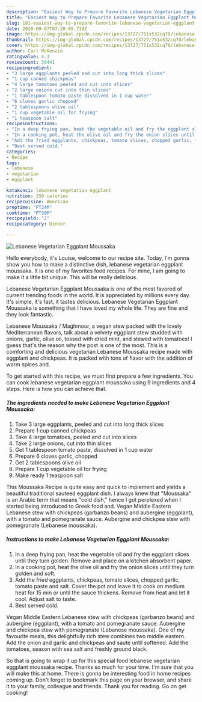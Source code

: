 ```yaml
---
description: "Easiest Way to Prepare Favorite Lebanese Vegetarian Eggplant Moussaka"
title: "Easiest Way to Prepare Favorite Lebanese Vegetarian Eggplant Moussaka"
slug: 181-easiest-way-to-prepare-favorite-lebanese-vegetarian-eggplant-moussaka
date: 2020-09-07T07:20:05.719Z
image: https://img-global.cpcdn.com/recipes/13727/751x532cq70/lebanese-vegetarian-eggplant-moussaka-recipe-main-photo.jpg
thumbnail: https://img-global.cpcdn.com/recipes/13727/751x532cq70/lebanese-vegetarian-eggplant-moussaka-recipe-main-photo.jpg
cover: https://img-global.cpcdn.com/recipes/13727/751x532cq70/lebanese-vegetarian-eggplant-moussaka-recipe-main-photo.jpg
author: Carl McKenzie
ratingvalue: 4.3
reviewcount: 39441
recipeingredient:
- "3 large eggplants peeled and cut into long thick slices"
- "1 cup canned chickpeas"
- "4 large tomatoes peeled and cut into slices"
- "2 large onions cut into thin slices"
- "1 tablespoon tomato paste dissolved in 1 cup water"
- "6 cloves garlic chopped"
- "2 tablespoons olive oil"
- "1 cup vegetable oil for frying"
- "1 teaspoon salt"
recipeinstructions:
- "In a deep frying pan, heat the vegetable oil and fry the eggplant slices until they turn golden. Remove and place on a kitchen absorbent paper."
- "In a cooking pot, heat the olive oil and fry the onion slices until they turn golden and soft."
- "Add the fried eggplants, chickpeas, tomato slices, chopped garlic, tomato paste and salt. Cover the pot and leave it to cook on medium heat for 15 min or until the sauce thickens. Remove from heat and let it cool. Adjust salt to taste."
- "Best served cold."
categories:
- Recipe
tags:
- lebanese
- vegetarian
- eggplant

katakunci: lebanese vegetarian eggplant 
nutrition: 250 calories
recipecuisine: American
preptime: "PT24M"
cooktime: "PT39M"
recipeyield: "2"
recipecategory: Dinner

---
```



![Lebanese Vegetarian Eggplant Moussaka](https://img-global.cpcdn.com/recipes/13727/751x532cq70/lebanese-vegetarian-eggplant-moussaka-recipe-main-photo.jpg)

Hello everybody, it's Louise, welcome to our recipe site. Today, I'm gonna show you how to make a distinctive dish, lebanese vegetarian eggplant moussaka. It is one of my favorites food recipes. For mine, I am going to make it a little bit unique. This will be really delicious.

Lebanese Vegetarian Eggplant Moussaka is one of the most favored of current trending foods in the world. It is appreciated by millions every day. It's simple, it's fast, it tastes delicious. Lebanese Vegetarian Eggplant Moussaka is something that I have loved my whole life. They are fine and they look fantastic.

Lebanese Moussaka / Maghmour, a vegan stew packed with the lovely Mediterranean flavors, talk about a velvety eggplant stew studded with onions, garlic, olive oil, tossed with dried mint, and stewed with tomatoes! I guess that&#39;s the reason why the post is one of the most. This is a comforting and delicious vegetarian Lebanese Moussaka recipe made with eggplant and chickpeas. It is packed with tons of flavor with the addition of warm spices and.


To get started with this recipe, we must first prepare a few ingredients. You can cook lebanese vegetarian eggplant moussaka using 9 ingredients and 4 steps. Here is how you can achieve that.

<!--inarticleads1-->

##### The ingredients needed to make Lebanese Vegetarian Eggplant Moussaka:

1. Take 3 large eggplants, peeled and cut into long thick slices
1. Prepare 1 cup canned chickpeas
1. Take 4 large tomatoes, peeled and cut into slices
1. Take 2 large onions, cut into thin slices
1. Get 1 tablespoon tomato paste, dissolved in 1 cup water
1. Prepare 6 cloves garlic, chopped
1. Get 2 tablespoons olive oil
1. Prepare 1 cup vegetable oil for frying
1. Make ready 1 teaspoon salt


This Moussaka Recipe is quite easy and quick to implement and yields a beautiful traditional sauteed eggplant dish. I always knew that &#34;Moussaka&#34; is an Arabic term that means &#34;cold dish,&#34; hence I got perplexed when I started being introduced to Greek food and. Vegan Middle Eastern Lebanese stew with chickpeas (garbanzo beans) and aubergine (eggplant), with a tomato and pomegranate sauce. Aubergine and chickpea stew with pomegranate (Lebanese moussaka). 

<!--inarticleads2-->

##### Instructions to make Lebanese Vegetarian Eggplant Moussaka:

1. In a deep frying pan, heat the vegetable oil and fry the eggplant slices until they turn golden. Remove and place on a kitchen absorbent paper.
1. In a cooking pot, heat the olive oil and fry the onion slices until they turn golden and soft.
1. Add the fried eggplants, chickpeas, tomato slices, chopped garlic, tomato paste and salt. Cover the pot and leave it to cook on medium heat for 15 min or until the sauce thickens. Remove from heat and let it cool. Adjust salt to taste.
1. Best served cold.


Vegan Middle Eastern Lebanese stew with chickpeas (garbanzo beans) and aubergine (eggplant), with a tomato and pomegranate sauce. Aubergine and chickpea stew with pomegranate (Lebanese moussaka). One of my favourite meals, this delightfully rich stew combines two middle eastern. Add the onion and garlic and chickpeas and saute until softened. Add the tomatoes, season with sea salt and freshly ground black. 

So that is going to wrap it up for this special food lebanese vegetarian eggplant moussaka recipe. Thanks so much for your time. I'm sure that you will make this at home. There is gonna be interesting food in home recipes coming up. Don't forget to bookmark this page on your browser, and share it to your family, colleague and friends. Thank you for reading. Go on get cooking!
